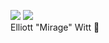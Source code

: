 ![](https://files.catbox.moe/38kyu0.png) ![](https://files.catbox.moe/82s6zq.jpg)
<br> Elliott "Mirage" Witt 🌸
